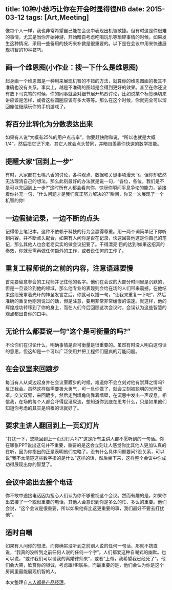 title: 10种小技巧让你在开会时显得很NB
date: 2015-03-12
tags: [Art,Meeting]
---
像每个人一样，我也非常希望自己能在会议中表现出机智敏捷。但有时这是件很难的事情，尤其是当你开始神游，开始暗自考虑吃喝玩乐等琐碎事情的时候。如果发生这种情况，采用一些备用的技巧来补救是很重要的。以下是在会议中用来快速展现机智的10种技巧。

<!--more-->
## 画一个维恩图(小作业：搜一下什么是维恩图)
起身画一个维恩图是一种用来展现机智的不错的方法，就算你的维恩图画的极其不准确也没有关系。事实上，越是不准确的图越是会得到更好的效果。甚至在你还没有放下马克笔的时候，你的同事就会对细节展开热烈讨论，比如说某个标签确切来讲应该是怎样，或者这些圆圈应该有多大等等。那么在这个时候，你就完全可以溜回座位继续玩你的手机游戏了。

## 将百分比转化为分数表达出来
如果有人说“大概有25%的用户点击率”，你要赶快附和说，“所以也就是大概1/4”，然后把它记下来。其它人就会点头赞同，并暗自羡慕你快速的数学技能。

## 提醒大家“回到上一步”
有时，大家都在七嘴八舌的讨论，各种观点、数据和关键事项漫天飞，但你却依然无法理清自己的想法。那么此刻最好的办法就是说一句，“各位，各位，我们是不是可以先回到上一步?”这时所有人都会看向你，惊讶你瞬间平息争论的能力，紧接着你补充一句，“什么问题才是我们真正努力解决的?”瞬间，你又一次展现了一个机智的你!

## 一边假装记录，一边不断的点头
记得带上笔记本，这种不依赖于科技的行为会赢得尊重。用一两个词简单记下你听到内容，并不断点头配合，如果有人问你是否在记录，快速回答他这是你自己的笔记，那么其他人也会老老实实的做会议纪要了。干得漂亮!目的达到!如果这招真的奏效，你就无需再做任何额外的工作，或者说任何的工作了。

## 重复工程师说的之前的内容，注意语速要慢
首先要留意参会的工程师并记住他的名字。他们在会议的大部分时间里是沉默的，但是一旦谈论到他的领域，那么他专业的表现则会给在场的人们带来震撼。在他结束这段笼罩着光环的神圣发言之后，你就可以插一句，“让我来重复一下吧”，然后准确的重复他刚刚说过的话，但是注意，要用非常非常缓慢的语速。就这样，他的辉煌成功转移到了你的身上，而在人们今后回顾这次会议时，会误认为这些智慧的观点都出自你的口中。

## 无论什么都要说一句“这个是可衡量的吗?”
不论你们在讨论什么，明确事情是否可衡量是很重要的。虽然有时没人明白这句话的意思，但这却是一个可以广泛使用并把工程师们逼疯的万能问题。

## 在会议室来回踱步
每当有人从桌边起身并在会议室踱步的时候，难道你不会立刻对他有崇拜之情吗?反正我会。虽然这样做需要极大勇气，可一旦你做了，就会立刻被聪明的光环笼罩。交叉双臂，来回踱步，然后走到墙角倚靠着墙壁，在沉思中发出一声叹息。相信我，在场的每个人都会吓得屁滚尿流，想知道你到底在思考什么，只是如果他们知道你考虑的其实是培根的话就好了。

## 要求主讲人翻回到上一页幻灯片
“打扰一下，您能回到上一页幻灯片吗?”这是所有主讲人都不愿听到的一句话。你在哪张PPT说出这句并不重要，重要的是这会立刻让人感觉你比其他人更加认真的在听，因为你指出的正是表明他们忽略了。没有什么具体问题要问?没关系，可以说“我不太清楚这些数字指的是什么”这样的话，然后坐下来，这样整个会议中你成功得展现出你的智慧了。

## 会议中途出去接个电话
你不敢中途接电话因为担心人们认为你不够重视这个会议。然而有趣的是，如果你出去接了一个貌似重要的电话，其他人会意识到你是多么的忙、多么的重要。他们会说，“这个会议是很重要，所以如果他有比这更重要的事，我们最好不要去打扰他”。

## 适时自嘲
如果有人问你的想法，而你确实没听到之前别人说的任何一句话，那就不妨直说，“我真的没听到之前任何人说的任何一个字”。人们都爱这种自嘲式的幽默。也可以说，“或许我们可以请我的离婚律师来”，或者“上帝，我希望我已经死了”。他们会大笑，欣赏你的坦诚，考虑跟HR联系，而最重要的是，他们会认为你是这个房间里最能展现机智的人。

本文整理自[人人都是产品经理](http://www.woshipm.com/pmd/122235.html)。